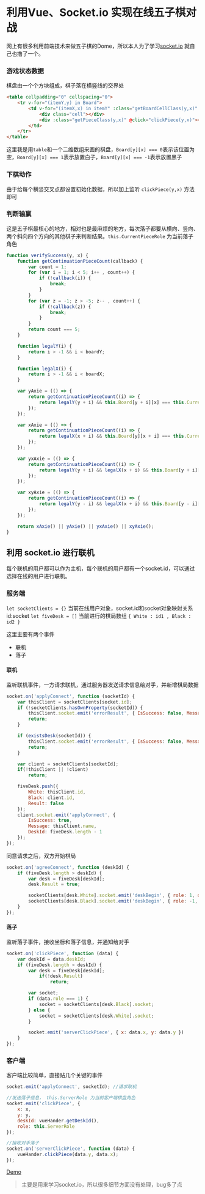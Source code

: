 # 利用Vue、Socket.io 实现在线五子棋对战
网上有很多利用前端技术来做五子棋的Dome，所以本人为了学习[socket.io](socket.io) 就自己也撸了一个。

### 游戏状态数据
棋盘由一个个方块组成，棋子落在横竖线的交界处

```html
<table cellpadding="0" cellspacing="0">
	<tr v-for="(itemY,y) in Board">
		<td v-for="(itemX,x) in itemY" :class="getBoardCellClass(y,x)" style="position: relative;">
			<div class="cell"></div>
			<div :class="getPieceClass(y,x)" @click="clickPiece(y,x)"></div>
		</td>
	</tr>
</table>
```

这里我是用`table`和一个二维数组来画的棋盘，`Board[y][x] === 0`表示该位置为空，`Board[y][x] === 1`表示放置白子，`Board[y][x] === -1`表示放置黑子

### 下棋动作
由于给每个横竖交叉点都设置初始化数据，所以加上监听 `clickPiece(y,x)` 方法即可

### 判断输赢
这是五子棋最核心的地方，相对也是最麻烦的地方，每次落子都要从横向、竖向、两个斜向四个方向的其他棋子来判断结果。`this.CurrentPieceRole` 为当前落子角色

```javascript
function verifySuccess(y, x) {
    function getContinuationPieceCount(callback) {
        var count = 1;
        for (var i = 1; i < 5; i++ , count++) {
            if (!callback(i)) {
                break;
            }
        }
        for (var z = -1; z > -5; z-- , count++) {
            if (!callback(z)) {
                break;
            }
        }
        return count === 5;
    }

    function legalY(i) {
        return i > -1 && i < boardY;
    }

    function legalX(i) {
        return i > -1 && i < boardX;
    }

    var yAxie = (() => {
        return getContinuationPieceCount((i) => {
            return legalY(y + i) && this.Board[y + i][x] === this.CurrentPieceRole;
        });
    });

    var xAxie = (() => {
        return getContinuationPieceCount((i) => {
            return legalX(x + i) && this.Board[y][x + i] === this.CurrentPieceRole;
        });
    });

    var yxAxie = (() => {
        return getContinuationPieceCount((i) => {
            return legalY(y + i) && legalX(x + i) && this.Board[y + i][x + i] === this.CurrentPieceRole;
        });
    });

    var xyAxie = (() => {
        return getContinuationPieceCount((i) => {
            return legalY(y - i) && legalX(x + i) && this.Board[y - i][x + i] === this.CurrentPieceRole;
        });
    });

    return xAxie() || yAxie() || yxAxie() || xyAxie();
}
```

## 利用 socket.io 进行联机
每个联机的用户都可以作为主机，每个联机的用户都有一个socket.id，可以通过选择在线的用户进行联机。

### 服务端
`let socketClients = {}` 当前在线用户对象，socket.id和socket对象映射关系  id:socket
`let fiveDesk = []` 当前进行的棋局数组 `{ White : id1 , Black : id2 }`

这里主要有两个事件
* 联机
* 落子

#### 联机
监听联机事件，一方请求联机，通过服务器发送请求信息给对手，并新增棋局数据

```javascript
socket.on('applyConnect', function (socketId) {
    var thisClient = socketClients[socket.id];
    if (!socketClients.hasOwnProperty(socketId)) {
        thisClient.socket.emit('errorResult', { IsSuccess: false, Message: '对方不在线' });
        return;
    }

    if (existsDesk(socketId)) {
        thisClient.socket.emit('errorResult', { IsSuccess: false, Message: '对方已加入其它棋局' });
        return;
    }

    var client = socketClients[socketId];
    if(!thisClient || !client)
        return;

    fiveDesk.push({
        White: thisClient.id,
        Black: client.id,
        Result: false
    });
    client.socket.emit('applyConnect', {
        IsSuccess: true,
        Message: thisClient.name,
        DeskId: fiveDesk.length - 1
    });
});
```

同意请求之后，双方开始棋局

```javascript
socket.on('agreeConnect', function (deskId) {
    if (fiveDesk.length > deskId) {
        var desk = fiveDesk[deskId];
        desk.Result = true;

        socketClients[desk.White].socket.emit('deskBegin', { role: 1, deskId: deskId });
        socketClients[desk.Black].socket.emit('deskBegin', { role: -1, deskId: deskId });
    }
});
```

#### 落子
监听落子事件，接收坐标和落子信息，并通知给对手

```javascript
socket.on('clickPiece', function (data) {
    var deskId = data.deskId;
    if (fiveDesk.length > deskId) {
        var desk = fiveDesk[deskId];
			if(!desk.Result)
				return;

        var socket;
        if (data.role === 1) {
            socket = socketClients[desk.Black].socket;
        } else {
            socket = socketClients[desk.White].socket;
        }

        socket.emit('serverClickPiece', { x: data.x, y: data.y })
    }
});
```


### 客户端
客户端比较简单，直接贴几个关键的事件

```javascript
socket.emit('applyConnect', socketId); //请求联机

//发送落子信息， this.ServerRole 为当前客户端棋盘角色
socket.emit('clickPiece', {
    x: x,
    y: y,
    deskId: vueHander.getDeskId(),
    role: this.ServerRole
});

//接收对手落子
socket.on('serverClickPiece', function (data) {
    vueHander.clickPiece(data.y, data.x);
});
```


[Demo](http://animebz.com/game/five.html)

> 主要是用来学习socket.io，所以很多细节方面没有处理，bug多了点



